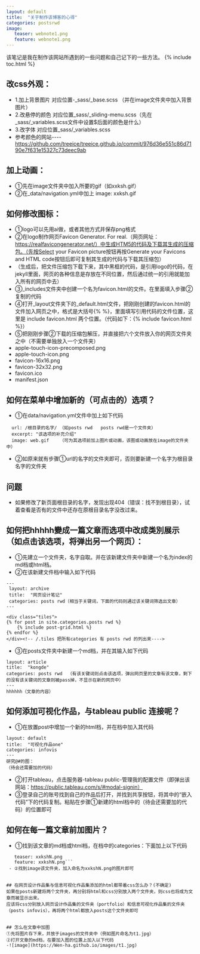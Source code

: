 ```yaml
---
layout: default
title:  "关于制作该博客的心得"
categories: postsrwd 
image:
   teaser: webnote1.png
   feature: webnote1.png
---
```

该笔记是我在制作该网站所遇到的一些问题和自己记下的一些方法。
{% include toc.html %}



## 改css外观：
 - 1.加上背景图片 对应位置-_sass/_base.scss  （并在image文件夹中加入背景图片）
 - 2.改悬停的颜色 对应位置_sass/_sliding-menu.scss（先在_sass/_variables.scss文件中设置$后面的颜色是什么）
 - 3.改字体 对应位置_sass/_variables.scss
 - 参考颜色的网站----https://github.com/treeice/treeice.github.io/commit/976d36e551c86d7190e7f631e15327c73deec9ab


## 加上动画：
 - ①先在image文件夹中加入所要的gif（如xxksh.gif）
 - ②在_data/navigation.yml中加上 image: xxksh.gif


## 如何修改图标：
 - ①logo可以先用ai做，或者其他方式并保存png格式
 - ②在logo制作网页Favicon Generator. For real.（网页网址：https://realfavicongenerator.net/）中生成HTM5的代码及下载其生成的压缩包。（先按Select your Favicon picture按钮再按Generate your Favicons and HTML code按钮后即可复制其生成的代码与下载其压缩包）
 - （生成后，把文件压缩包下载下来，其中黑框的代码，是引用logo的代码，在jekyll里面，网页的各种信息是存放在不同位置，然后通过统一的引用就能加入所有的网页中去）
 - ③_includes文件夹中创建一个名为favicon.html的文件。在里面填入步骤②复制的代码
 - ④打开_layout文件夹下的_default.html文件，把刚刚创建的favicon.html的文件加入网页之中，格式是大括号{\% \%}，里面填写引用代码的文件位置，这里是 include favicon.html 两个位置。（代码如下：{% include favicon.html %}）
 - ⑤把刚刚步骤②下载的压缩包解压，并直接把六个文件放入你的网页文件夹之中（不需要单独放入一个文件夹）
 - apple-touch-icon-precomposed.png
 - apple-touch-icon.png
 - favicon-16x16.png
 - favicon-32x32.png
 - favicon.ico
 - manifest.json


## 如何在菜单中增加新的（可点击的）选项？
 - ①在data/navigation.yml文件中加上如下代码
```title: 选项的名字 
  url: /根目录的名字/ （如posts rwd   posts rwd是一个文件夹）
  excerpt: "该选项的补充介绍"
  image: web.gif    （可为其选项前加上图片或动画，该图或动画放在image的文件夹中）
```

 - ②如原来就有步骤①url的名字的文件夹即可，否则要新建一个名字为根目录名字的文件夹


## 问题
 - 如果修改了新页面根目录的名字，发现出现404（错误：找不到根目录），试着查看是否有的文件中还存在原根目录名字没改过来。


## 如何把hhhhh變成一篇文章而选项中改成类別展示（如点击该选项，将弹出另一个网页）：
 - ①先建立一个文件夹，名字自取。并在该新建文件夹中新建一个名为index的md档或html档。
 - ②在该新建文件档中输入如下代码
```
---
 layout: archive
 title:  "网页设计笔记"
 categories: posts rwd（相当于关键词，下面的代码则通过该关键词筛选出文章）
---

<div class="tiles">
{% for post in site.categories.posts rwd %}
	{% include post-grid.html %}
{% endfor %}
</div><!-- /.tiles 把所有categories 有 posts rwd 的列出来---->
```
 - ③在posts文件夹中新建一个md档，并在其输入如下代码
```---
layout: article
title:  "kongde"
categories: posts rwd  （有该关键词则点击该选项，弹出网页里的文章有该文章，剩下的没有该关键词的文章则被pass掉，不显示在新的网页中）
---
hhhhhh（文章的内容）
```


## 如何添加可视化作品，与tableau public 连接呢？
 - ①在放置post中增加一个新的html档，并在档中加入其代码
```---
layout: default
title:  "可视化作品one"
categories: infovis
---
研究@#的图：
（待会还需要加的代码）
```
 - ②打开tableau，点击服务器-tableau public-管理我的配置文件（即弹出该网站：https://public.tableau.com/s/#modal-signin）
 - ③登录自己的账号找到自己的作品后打开，并找到共享按钮，将其中的“嵌入代码”下的代码复制。粘贴在步骤①新建的html档中的（待会还需要加的代码）的位置即可


## 如何在每一篇文章前加图片？
 - ①找到该文章的md档或html档，在档中的categories：下面加上以下代码
```image:
   teaser: xxkshN.png
   feature: xxkshN.png```
 - ②找到image该文件夹，加入命名为xxkshN.png的图片即可


## 在网页设计作品集与信息可视化作品集添加的html都带着css怎么办？(不确定)
如果在posts新建将两个文件夹，再分别将html和css分别放入两个文件夹，则css也将成为文章而被显示出来。
应该将css分别放入网页设计作品集的文件夹（portfolio）和信息可视化作品集的文件夹（posts infovis），再将两个html都放入posts这个文件夹即可


## 怎么在文章中加图
①先将图片存下来，并放于images的文件夹中（例如图片命名为t1.jpg）
②打开文章的md档，在要加入图的位置上加入以下代码
-![image](https://Wen-ha.github.io/images/t1.jpg)









